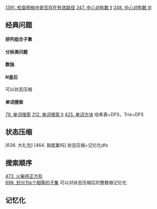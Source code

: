 
[1391. 检查网格中是否存在有效路径](https://leetcode-cn.com/problems/check-if-there-is-a-valid-path-in-a-grid/) 
[247. 中心对称数 II](https://leetcode-cn.com/problems/strobogrammatic-numbr-ii/)
[248. 中心对称数 III](https://leetcode-cn.com/problems/strobogrammatic-number-iii/)

## 经典问题
#### 排列组合子集

#### 分拆类问题

#### 数独

#### N皇后
可以状态压缩

#### 单词搜索
[79. 单词搜索](https://leetcode-cn.com/problems/word-search/)
[212. 单词搜索 II](https://leetcode-cn.com/problems/word-search-ii/)
[425. 单词方块](https://leetcode-cn.com/problems/word-squares/) 哈希表+DFS，Trie+DFS

## 状态压缩
[638. 大礼包]
[464. 我能赢吗] 状态压缩+记忆化dfs

## 搜索顺序
[473. 火柴拼正方形](https://leetcode-cn.com/problems/matchsticks-to-square/)  
[698. 划分为k个相等的子集](https://leetcode-cn.com/problems/partition-to-k-equal-sum-subsets/) 可以对状态压缩后的整数做记忆化

## 记忆化

